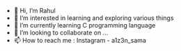 - 👋 Hi, I’m Rahul
- 👀 I’m interested in learning and exploring various things
- 🌱 I’m currently learning C programming language
- 💞️ I’m looking to collaborate on ...
- 📫 How to reach me : Instagram - a1z3n_sama

<!---
Rahul-kun/Rahul-kun is a ✨ special ✨ repository because its `README.md` (this file) appears on your GitHub profile.
You can click the Preview link to take a look at your changes.
--->
